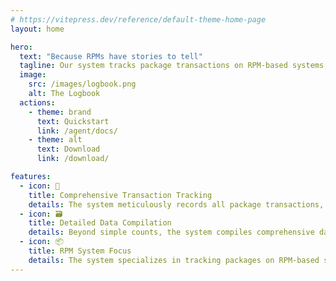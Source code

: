 ```yaml
---
# https://vitepress.dev/reference/default-theme-home-page
layout: home

hero:
  text: "Because RPMs have stories to tell"
  tagline: Our system tracks package transactions on RPM-based systems, compiling data on the number of updates and installations.
  image:
    src: /images/logbook.png
    alt: The Logbook
  actions:
    - theme: brand
      text: Quickstart
      link: /agent/docs/
    - theme: alt
      text: Download
      link: /download/

features:
  - icon: 📜
    title: Comprehensive Transaction Tracking
    details: The system meticulously records all package transactions, including installations, updates, and removals, providing a complete history of package activity on the system.
  - icon: 🗃️
    title: Detailed Data Compilation
    details: Beyond simple counts, the system compiles comprehensive data on updates and installations, such as frequency, package names, versions, and potentially even dependencies.
  - icon: 📦
    title: RPM System Focus
    details: The system specializes in tracking packages on RPM-based systems, ensuring compatibility and accurate data collection for distributions like AlmaLinux, Fedora, and Red Hat Enterprise Linux.
---
```

